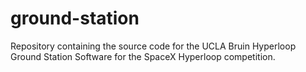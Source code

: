 # ground-station
Repository containing the source code for the UCLA Bruin Hyperloop Ground Station Software for the SpaceX Hyperloop competition.
